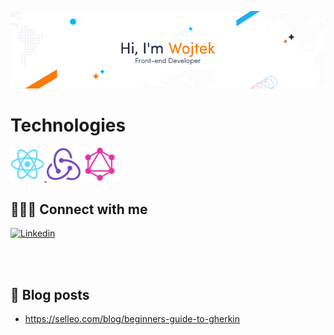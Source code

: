 ![zdjecie](./imgs/image.png)

# Technologies

<a href="https://reactnative.dev/">
    <img src="./imgs/react-original.svg" width="54"/>
</a>
<img src="./imgs/redux-original.svg" width="54"/>

<img src="./imgs/graphql-plain.svg" width="54"/>

## 🧑‍🤝‍🧑 Connect with me

<a href="https://www.linkedin.com/in/wojciech-rupik-311b19122/" rel="nofollow"><img src="https://camo.githubusercontent.com/6dc9828248fb64760c234f5b24c275a4912e9bb546c281d0c8e67cecb3381669/68747470733a2f2f696d672e736869656c64732e696f2f62616467652f2d4c696e6b6564496e2d626c75653f7374796c653d666c6174266c6f676f3d4c696e6b6564696e266c6f676f436f6c6f723d7768697465" alt="Linkedin" data-canonical-src="https://img.shields.io/badge/-LinkedIn-blue?style=flat&amp;logo=Linkedin&amp;logoColor=white" style="max-width:100%;"></a>

<br/>
<br/>

## 📕 Blog posts

- https://selleo.com/blog/beginners-guide-to-gherkin
